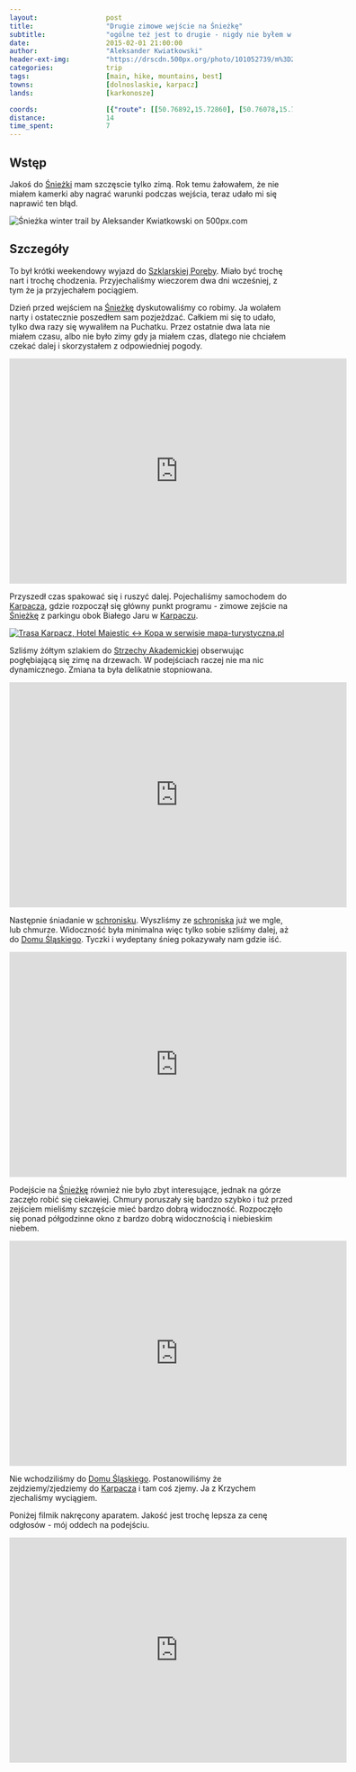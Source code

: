 ```yaml
---
layout:                 post
title:                  "Drugie zimowe wejście na Śnieżkę"
subtitle:               "ogólne też jest to drugie - nigdy nie byłem w innej porze roku"
date:                   2015-02-01 21:00:00
author:                 "Aleksander Kwiatkowski"
header-ext-img:         "https://drscdn.500px.org/photo/101052739/m%3D2048/e417fab7574c638c651d16c4b31283f2"
categories:             trip
tags:                   [main, hike, mountains, best]
towns:                  [dolnoslaskie, karpacz]
lands:                  [karkonosze]

coords:                 [{"route": [[50.76892,15.72860], [50.76078,15.72191], [50.76157,15.71131], [50.75098,15.70856], [50.74924,15.71101], [50.74126,15.70620], [50.73873,15.73058], [50.73615,15.73487], [50.73593,15.73989]], "type": "hike"}, {"route": [[50.82698,15.52129], [50.83663,15.56919], [50.85072,15.57365], [50.84606,15.64017], [50.83565,15.66987], [50.83007,15.69656], [50.83478,15.71458], [50.81716,15.74308], [50.81429,15.76265], [50.80431,15.76694], [50.78130,15.76299]], "type": "car"}]
distance:               14
time_spent:             7
---
```


[vimeo-1]:                  https://vimeo.com/118575991
[vimeo-2]:                  https://vimeo.com/118589851
[vimeo-3]:                  https://vimeo.com/118605307
[vimeo-dslr]:               https://vimeo.com/118818266
[vimeo-ski]:                https://vimeo.com/118859974

[wiki-sniezka]:             https://pl.wikipedia.org/wiki/%C5%9Anie%C5%BCka
[wiki-szklarska]:           https://pl.wikipedia.org/wiki/Szklarska_Por%C4%99ba
[wiki-karpacz]:             https://pl.wikipedia.org/wiki/Karpacz
[wiki-strzecha]:            https://pl.wikipedia.org/wiki/Schronisko_PTTK_%E2%80%9EStrzecha_Akademicka%E2%80%9D
[wiki-dom-slaski]:          https://pl.wikipedia.org/wiki/Schronisko_G%C3%B3rskie_%E2%80%9EDom_%C5%9Al%C4%85ski%E2%80%9D

Wstęp
-----

Jakoś do [Śnieżki][wiki-sniezka] mam szczęscie tylko zimą. Rok temu żałowałem, że nie miałem
kamerki aby nagrać warunki podczas wejścia, teraz udało mi się naprawić ten błąd.

<div class='pixels-photo'>
  <p>
    <img src='https://drscdn.500px.org/photo/105211333/m%3D900/11a9ee02e0f6c4ca02bc25c122f20fad' alt='Śnieżka winter trail by Aleksander Kwiatkowski on 500px.com'>
  </p>
  <a href='https://500px.com/photo/105211333/%C5%9Anie%C5%BCka-winter-trail-by-aleksander-kwiatkowski' alt='Śnieżka winter trail by Aleksander Kwiatkowski on 500px.com'></a>
</div>
<script type='text/javascript' src='https://500px.com/embed.js'></script>

Szczegóły
---------

To był krótki weekendowy wyjazd do [Szklarskiej Poręby][wiki-szklarska]. Miało być
trochę nart i trochę chodzenia. Przyjechaliśmy wieczorem dwa dni wcześniej, z tym że
ja przyjechałem pociągiem.

Dzień przed wejściem na [Śnieżkę][wiki-sniezka] dyskutowaliśmy co robimy. Ja
wolałem narty i ostatecznie poszedłem sam pozjeżdzać. Całkiem mi się to udało,
tylko dwa razy się wywaliłem na Puchatku. Przez ostatnie dwa lata nie miałem
czasu, albo nie było zimy gdy ja miałem czas, dlatego nie chciałem czekać dalej i skorzystałem
z odpowiedniej pogody.

<div class="vimeo"><iframe src='http://player.vimeo.com/video/118859974' width="600" height="400" frameborder="0" webkitAllowFullScreen mozallowfullscreen allowFullScreen> </iframe></div>

Przyszedł czas spakować się i ruszyć dalej. Pojechaliśmy samochodem do [Karpacza][wiki-karpacz],
gdzie rozpoczął się główny punkt programu - zimowe zejście na [Śnieżkę][wiki-sniezka]
z parkingu obok Białego Jaru w [Karpaczu][wiki-karpacz].

<a href="http://mapa-turystyczna.pl/route/zkdz" title="Trasa Karpacz, Hotel Majestic ↔ Kopa w serwisie mapa-turystyczna.pl"><img alt="Trasa Karpacz, Hotel Majestic ↔ Kopa w serwisie mapa-turystyczna.pl" src="http://mapa-turystyczna.pl/images/icon-s.png" /></a>

Szliśmy żółtym szlakiem do [Strzechy Akademickiej][wiki-strzecha] obserwując
pogłębiającą się zimę na drzewach. W podejściach raczej nie ma nic dynamicznego.
Zmiana ta była delikatnie stopniowana.

<div class="vimeo"><iframe src='http://player.vimeo.com/video/118575991' width="600" height="400" frameborder="0" webkitAllowFullScreen mozallowfullscreen allowFullScreen> </iframe></div>

Następnie śniadanie w [schronisku][wiki-strzecha]. Wyszliśmy
ze [schroniska][wiki-strzecha]
już we mgle, lub chmurze. Widoczność była minimalna więc tylko sobie szliśmy dalej,
aż do [Domu Śląskiego][wiki-dom-slaski]. Tyczki i wydeptany śnieg pokazywały nam gdzie
iść.

<div class="vimeo"><iframe src='http://player.vimeo.com/video/118589851' width="600" height="400" frameborder="0" webkitAllowFullScreen mozallowfullscreen allowFullScreen> </iframe></div>

Podejście na [Śnieżkę][wiki-sniezka] również nie było zbyt interesujące, jednak na górze
zaczęło robić się ciekawiej. Chmury poruszały się bardzo szybko i tuż przed zejściem
mieliśmy szczęście mieć bardzo dobrą widoczność. Rozpoczęło się ponad półgodzinne
okno z bardzo dobrą widocznością i niebieskim niebem.

<div class="vimeo"><iframe src='http://player.vimeo.com/video/118605307' width="600" height="400" frameborder="0" webkitAllowFullScreen mozallowfullscreen allowFullScreen> </iframe></div>

Nie wchodziliśmy do [Domu Śląskiego][wiki-dom-slaski]. Postanowiliśmy że zejdziemy/zjedziemy
do [Karpacza][wiki-karpacz] i tam coś zjemy. Ja z Krzychem zjechaliśmy wyciągiem.

Poniżej filmik nakręcony aparatem. Jakość jest trochę lepsza za cenę odgłosów - mój oddech na
podejściu.

<div class="vimeo"><iframe src='http://player.vimeo.com/video/118818266' width="600" height="400" frameborder="0" webkitAllowFullScreen mozallowfullscreen allowFullScreen> </iframe></div>
